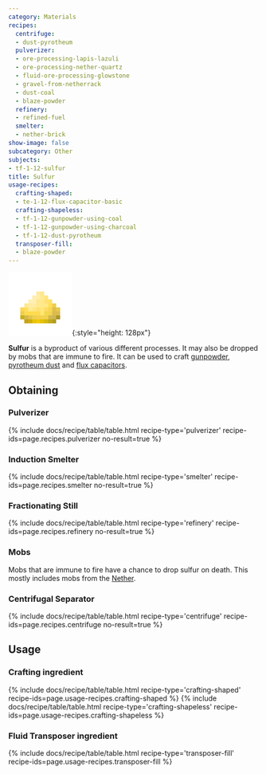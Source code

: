 ```yaml
---
category: Materials
recipes:
  centrifuge:
  - dust-pyrotheum
  pulverizer:
  - ore-processing-lapis-lazuli
  - ore-processing-nether-quartz
  - fluid-ore-processing-glowstone
  - gravel-from-netherrack
  - dust-coal
  - blaze-powder
  refinery:
  - refined-fuel
  smelter:
  - nether-brick
show-image: false
subcategory: Other
subjects:
- tf-1-12-sulfur
title: Sulfur
usage-recipes:
  crafting-shaped:
  - te-1-12-flux-capacitor-basic
  crafting-shapeless:
  - tf-1-12-gunpowder-using-coal
  - tf-1-12-gunpowder-using-charcoal
  - tf-1-12-dust-pyrotheum
  transposer-fill:
  - blaze-powder
---
```


![Sulfur](/assets/images/docs/1.12/thermal-foundation/sulfur.png){:style="height: 128px"}


**Sulfur** is a byproduct of various different processes. It may also be dropped
by mobs that are immune to fire. It can be used to craft
[gunpowder](https://minecraft.gamepedia.com/Gunpowder), [pyrotheum
dust](../pyrotheum-dust/) and [flux capacitors](../../thermal-expansion/flux-capacitor/).


Obtaining
---------

### Pulverizer
{% include docs/recipe/table/table.html recipe-type='pulverizer' recipe-ids=page.recipes.pulverizer no-result=true %}

### Induction Smelter
{% include docs/recipe/table/table.html recipe-type='smelter' recipe-ids=page.recipes.smelter no-result=true %}

### Fractionating Still
{% include docs/recipe/table/table.html recipe-type='refinery' recipe-ids=page.recipes.refinery no-result=true %}

### Mobs
Mobs that are immune to fire have a chance to drop sulfur on death. This mostly
includes mobs from the [Nether](https://minecraft.gamepedia.com/The_Nether).

### Centrifugal Separator
{% include docs/recipe/table/table.html recipe-type='centrifuge' recipe-ids=page.recipes.centrifuge no-result=true %}


Usage
-----

### Crafting ingredient
{% include docs/recipe/table/table.html recipe-type='crafting-shaped' recipe-ids=page.usage-recipes.crafting-shaped %}
{% include docs/recipe/table/table.html recipe-type='crafting-shapeless' recipe-ids=page.usage-recipes.crafting-shapeless %}

### Fluid Transposer ingredient
{% include docs/recipe/table/table.html recipe-type='transposer-fill' recipe-ids=page.usage-recipes.transposer-fill %}
